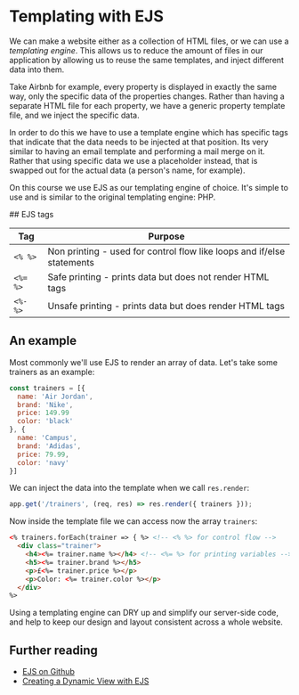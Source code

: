 # Templating with EJS

We can make a website either as a collection of HTML files, or we can use a _templating engine_. This allows us to reduce the amount of files in our application by allowing us to reuse the same templates, and inject different data into them.

Take Airbnb for example, every property is displayed in exactly the same way, only the specific data of the properties changes. Rather than having a separate HTML file for each property, we have a generic property template file, and we inject the specific data.

In order to do this we have to use a template engine which has specific tags that indicate that the data needs to be injected at that position. Its very similar to having an email template and performing a mail merge on it. Rather that using specific data we use a placeholder instead, that is swapped out for the actual data (a person's name, for example).

On this course we use EJS as our templating engine of choice. It's simple to use and is similar to the original templating engine: PHP.

## EJS tags

| **Tag** | **Purpose** |
|---------|-------------|
| `<% %>` | Non printing - used for control flow like loops and if/else statements |
| `<%= %>` | Safe printing - prints data but does not render HTML tags |
| `<%- %>` | Unsafe printing - prints data but does render HTML tags |

## An example

Most commonly we'll use EJS to render an array of data. Let's take some trainers as an example:

```js
const trainers = [{
  name: 'Air Jordan',
  brand: 'Nike',
  price: 149.99
  color: 'black'
}, {
  name: 'Campus',
  brand: 'Adidas',
  price: 79.99,
  color: 'navy'
}]
```

We can inject the data into the template when we call `res.render`:

```js
app.get('/trainers', (req, res) => res.render({ trainers }));
```

Now inside the template file we can access now the array `trainers`:

```html
<% trainers.forEach(trainer => { %> <!-- <% %> for control flow -->
  <div class="trainer">
    <h4><%= trainer.name %></h4> <!-- <%= %> for printing variables -->
    <h5><%= trainer.brand %></h5>
    <p>£<%= trainer.price %></p>
    <p>Color: <%= trainer.color %></p>
  </div>
%>
```

Using a templating engine can DRY up and simplify our server-side code, and help to keep our design and layout consistent across a whole website.

## Further reading

- [EJS on Github](https://github.com/mde/ejs)
- [Creating a Dynamic View with EJS](http://perkframework.com/v1/guides/creating-a-dynamic-view-with-ejs.html)
